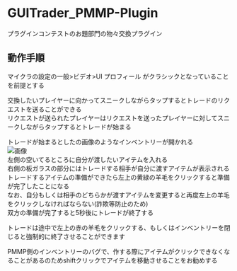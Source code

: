 # GUITrader_PMMP-Plugin
プラグインコンテストのお題部門の物々交換プラグイン

## 動作手順
マイクラの設定の一般>ビデオ>UI プロフィール がクラシックとなっていることを前提とする  

交換したいプレイヤーに向かってスニークしながらタップするとトレードのリクエストを送ることができる  
リクエストが送られたプレイヤーはリクエストを送ったプレイヤーに対してスニークしながらタップするとトレードが始まる  

トレードが始まるとしたの画像のようなインベントリーが開かれる  
![画像](https://user-images.githubusercontent.com/24734045/63496399-d07a7600-c4fc-11e9-9b5b-a0a4ce8745c1.png)  
左側の空いてるところに自分が渡したいアイテムを入れる  
右側の板ガラスの部分にはトレードする相手が自分に渡すアイテムが表示される  
トレードするアイテムの準備ができたら左上の黄緑の羊毛をクリックすると準備が完了したことになる  
なお、自分もしくは相手のどちらかが渡すアイテムを変更すると再度左上の羊毛をクリックしなければならない(詐欺等防止のため)  
双方の準備が完了すると5秒後にトレードが終了する  

トレードは途中で左上の赤の羊毛をクリックする、もしくはインベントリーを閉じると強制的に終了させることができます  

PMMP側のインベントリーのバグで、作する際にアイテムがクリックできなくなることがあるのためshiftクリックでアイテムを移動させることをお勧めする
